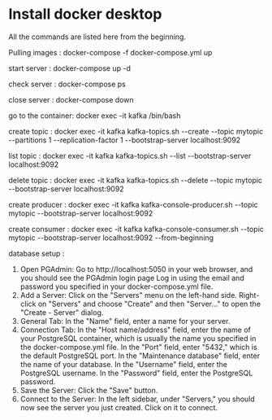 # Install docker desktop 

All the commands are listed here from the beginning.

Pulling images : docker-compose -f docker-compose.yml up

start server : docker-compose up -d

check server : docker-compose ps

close server : docker-compose down

go to the container: docker exec -it kafka /bin/bash

create topic : docker exec -it kafka kafka-topics.sh --create --topic mytopic --partitions 1 --replication-factor 1 --bootstrap-server localhost:9092

list topic : docker exec -it kafka kafka-topics.sh --list --bootstrap-server localhost:9092

delete topic : docker exec -it kafka kafka-topics.sh --delete --topic mytopic --bootstrap-server localhost:9092

create producer : docker exec -it kafka kafka-console-producer.sh --topic mytopic --bootstrap-server localhost:9092

create consumer : docker exec -it kafka kafka-console-consumer.sh --topic mytopic --bootstrap-server localhost:9092 --from-beginning


database setup : 
1. Open PGAdmin: Go to http://localhost:5050 in your web browser, and you should see the PGAdmin login page
    Log in using the email and password you specified in your docker-compose.yml file.
2. Add a Server:
    Click on the "Servers" menu on the left-hand side.
    Right-click on "Servers" and choose "Create" and then "Server..." to open the "Create - Server" dialog.
3. General Tab:
    In the "Name" field, enter a name for your server.
4. Connection Tab:
    In the "Host name/address" field, enter the name of your PostgreSQL container, which is usually the name you specified in the docker-compose.yml file.
    In the "Port" field, enter "5432," which is the default PostgreSQL port.
    In the "Maintenance database" field, enter the name of your database.
    In the "Username" field, enter the PostgreSQL username.
    In the "Password" field, enter the PostgreSQL password.
5. Save the Server:
    Click the "Save" button.
6. Connect to the Server:
    In the left sidebar, under "Servers," you should now see the server you just created. Click on it to connect.
